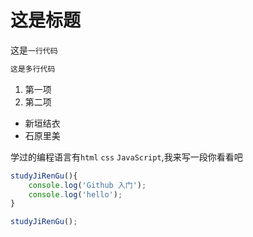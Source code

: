 # 这是标题	

这是`一行代码`



```javascript
这是多行代码
```



1. 第一项
2. 第二项



- 新垣结衣
- 石原里美



学过的编程语言有`html` `css` `JavaScript`,我来写一段你看看吧

```JavaScript
studyJiRenGu(){
    console.log('Github 入门');
    console.log('hello');
}

studyJiRenGu();
```

